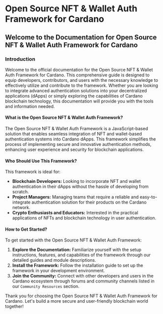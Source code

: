 # Open Source NFT & Wallet Auth Framework for Cardano

## Welcome to the Documentation for Open Source NFT & Wallet Auth Framework for Cardano

### Introduction

Welcome to the official documentation for the Open Source NFT & Wallet Auth Framework for Cardano. This comprehensive guide is designed to equip developers, contributors, and users with the necessary knowledge to effectively utilize and contribute to the framework. Whether you are looking to integrate advanced authentication solutions into your decentralized applications (dApps) or simply exploring the capabilities of Cardano blockchain technology, this documentation will provide you with the tools and information needed.

#### What is the Open Source NFT & Wallet Auth Framework?

The Open Source NFT & Wallet Auth Framework is a JavaScript-based solution that enables seamless integration of NFT and wallet-based authentication systems into Cardano dApps. This framework simplifies the process of implementing secure and innovative authentication methods, enhancing user experience and security for blockchain applications.

#### Who Should Use This Framework?

This framework is ideal for:

* **Blockchain Developers:** Looking to incorporate NFT and wallet authentication in their dApps without the hassle of developing from scratch.
* **Project Managers:** Managing teams that require a reliable and easy-to-integrate authentication solution for their products on the Cardano network.
* **Crypto Enthusiasts and Educators:** Interested in the practical applications of NFTs and blockchain technology in user authentication.

#### How to Get Started?

To get started with the Open Source NFT & Wallet Auth Framework:

1. **Explore the Documentation:** Familiarize yourself with the setup instructions, features, and capabilities of the framework through our detailed guides and module descriptions.
2. **Install the Framework:** Follow the installation guide to set up the framework in your development environment.
3. **Join the Community:** Connect with other developers and users in the Cardano ecosystem through forums and community channels listed in our `Community Resources` section.

Thank you for choosing the Open Source NFT & Wallet Auth Framework for Cardano. Let's build a more secure and user-friendly blockchain world together!
